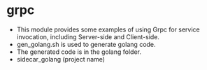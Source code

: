 # grpc

+ This module provides some examples of using Grpc for service invocation, including Server-side and Client-side.
+ gen_golang.sh is used to generate golang code.
+ The generated code is in the golang folder.
+ sidecar_golang (project name)

